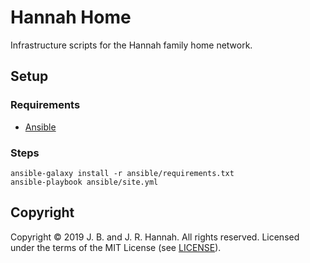 # Hannah Home

Infrastructure scripts for the Hannah family home network.

## Setup

### Requirements

- [Ansible][]

### Steps

    ansible-galaxy install -r ansible/requirements.txt
    ansible-playbook ansible/site.yml

## Copyright

Copyright © 2019 J. B. and J. R. Hannah. All rights reserved. Licensed under
the terms of the MIT License (see [LICENSE](LICENSE)).

[ansible]: https://www.ansible.com/
